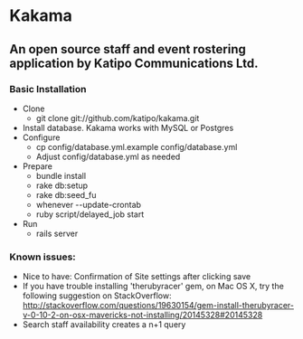 # Kakama
## An open source staff and event rostering application by Katipo Communications Ltd.

### Basic Installation
* Clone
  * git clone git://github.com/katipo/kakama.git
* Install database. Kakama works with MySQL or Postgres
* Configure
  * cp config/database.yml.example config/database.yml
  * Adjust config/database.yml as needed
* Prepare
  * bundle install
  * rake db:setup
  * rake db:seed_fu
  * whenever --update-crontab
  * ruby script/delayed_job start
* Run
  * rails server

### Known issues:
* Nice to have: Confirmation of Site settings after clicking save
* If you have trouble installing 'therubyracer' gem, on Mac OS X, try the
  following suggestion on StackOverflow:
    http://stackoverflow.com/questions/19630154/gem-install-therubyracer-v-0-10-2-on-osx-mavericks-not-installing/20145328#20145328
* Search staff availability creates a n+1 query
